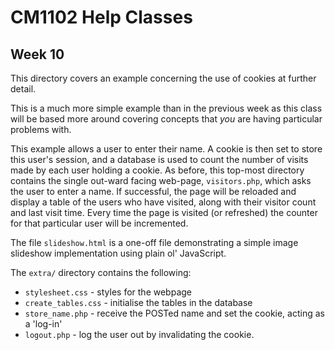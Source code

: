 CM1102 Help Classes
=====================

Week 10
--------

This directory covers an example concerning the use of cookies at further detail.

This is a much more simple example than in the previous week as this class will be based more around covering concepts that *you* are having particular problems with.

This example allows a user to enter their name. A cookie is then set to store this user's session, and a database is used to count the number of visits made by each user holding a cookie.
As before, this top-most directory contains the single out-ward facing web-page, `visitors.php`, which asks the user to enter a name.
If successful, the page will be reloaded and display a table of the users who have visited, along with their visitor count and last visit time.
Every time the page is visited (or refreshed) the counter for that particular user will be incremented.

The file `slideshow.html` is a one-off file demonstrating a simple image slideshow implementation using plain ol' JavaScript.

The `extra/` directory contains the following:
* `stylesheet.css` - styles for the webpage
* `create_tables.css` - initialise the tables in the database
* `store_name.php` - receive the POSTed name and set the cookie, acting as a 'log-in'
* `logout.php` - log the user out by invalidating the cookie.
